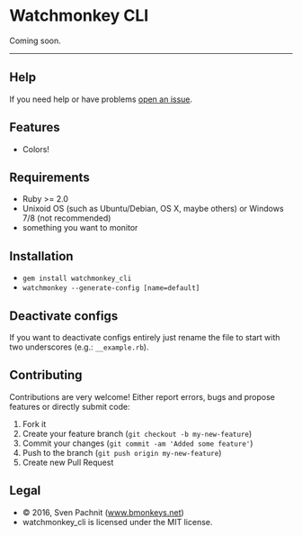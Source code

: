 # Watchmonkey CLI

Coming soon.

---

## Help
If you need help or have problems [open an issue](https://github.com/2called-chaos/watchmonkey_cli/issues/new).


## Features
  * Colors!



## Requirements
  * Ruby >= 2.0
  * Unixoid OS (such as Ubuntu/Debian, OS X, maybe others) or Windows 7/8 (not recommended)
  * something you want to monitor



## Installation
  * `gem install watchmonkey_cli`
  * `watchmonkey --generate-config [name=default]`


## Deactivate configs
If you want to deactivate configs entirely just rename the file to start with two underscores (e.g.: `__example.rb`).


## Contributing
  Contributions are very welcome! Either report errors, bugs and propose features or directly submit code:

  1. Fork it
  2. Create your feature branch (`git checkout -b my-new-feature`)
  3. Commit your changes (`git commit -am 'Added some feature'`)
  4. Push to the branch (`git push origin my-new-feature`)
  5. Create new Pull Request



## Legal
* © 2016, Sven Pachnit (www.bmonkeys.net)
* watchmonkey_cli is licensed under the MIT license.
